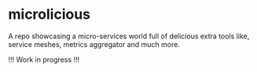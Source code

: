 # microlicious

A repo showcasing a micro-services world full of delicious extra tools like,
service meshes, metrics aggregator and much more.

!!! Work in progress !!!
